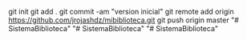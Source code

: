 git init
git add .
git commit -am "version inicial"
git remote add origin https://github.com/jrojashdz/mibiblioteca.git
git push origin master
"# SistemaBiblioteca" 
"# SistemaBiblioteca" 
"# SistemaBiblioteca" 
